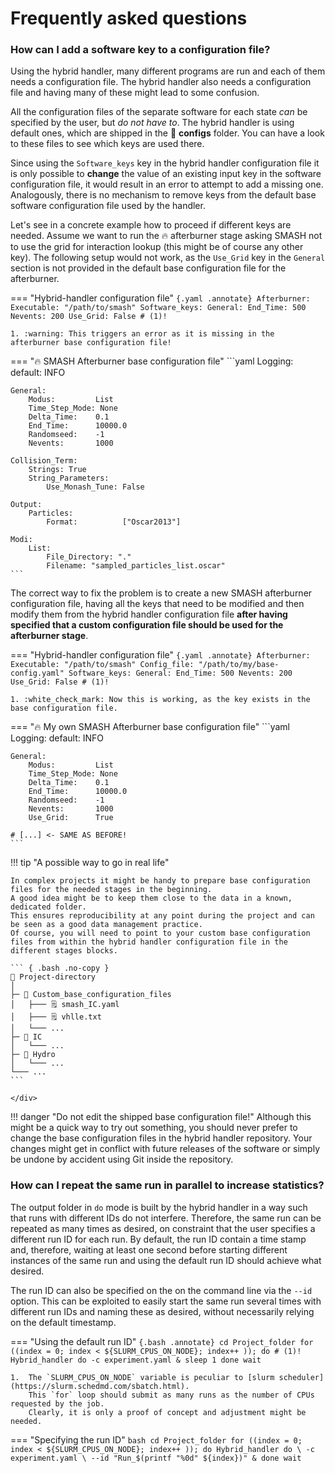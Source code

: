 # Frequently asked questions

### How can I add a software key to a configuration file?

Using the hybrid handler, many different programs are run and each of them needs a configuration file.
The hybrid handler also needs a configuration file and having many of these might lead to some confusion.

All the configuration files of the separate software for each state _can_ be specified by the user, but *do not have to*.
The hybrid handler is using default ones, which are shipped in the :file_folder: **configs** folder.
You can have a look to these files to see which keys are used there.

Since using the `Software_keys` key in the hybrid handler configuration file it is only possible to **change** the value of an existing input key in the software configuration file, it would result in an error to attempt to add a missing one.
Analogously, there is no mechanism to remove keys from the default base software configuration file used by the handler.

Let's see in a concrete example how to proceed if different keys are needed.
Assume we want to run the :fire: afterburner stage asking SMASH not to use the grid for interaction lookup (this might be of course any other key).
The following setup would not work, as the `Use_Grid` key in the `General` section is not provided in the default base configuration file for the afterburner.

=== "Hybrid-handler configuration file"
    ``` {.yaml .annotate}
    Afterburner:
        Executable: "/path/to/smash"
        Software_keys:
            General:
                End_Time: 500
                Nevents: 200
                Use_Grid: False # (1)!
    ```

    1. :warning: This triggers an error as it is missing in the afterburner base configuration file!

=== ":fire: SMASH Afterburner base configuration file"
    ```yaml
    Logging:
        default: INFO

    General:
        Modus:         List
        Time_Step_Mode: None
        Delta_Time:    0.1
        End_Time:      10000.0
        Randomseed:    -1
        Nevents:       1000

    Collision_Term:
        Strings: True
        String_Parameters:
            Use_Monash_Tune: False

    Output:
        Particles:
            Format:          ["Oscar2013"]

    Modi:
        List:
            File_Directory: "."
            Filename: "sampled_particles_list.oscar"
    ```

The correct way to fix the problem is to create a new SMASH afterburner configuration file, having all the keys that need to be modified and then modify them from the hybrid handler configuration file **after having specified that a custom configuration file should be used for the afterburner stage**.

=== "Hybrid-handler configuration file"
    ``` {.yaml .annotate}
    Afterburner:
        Executable: "/path/to/smash"
        Config_file: "/path/to/my/base-config.yaml"
        Software_keys:
            General:
                End_Time: 500
                Nevents: 200
                Use_Grid: False # (1)!
    ```

    1. :white_check_mark: Now this is working, as the key exists in the base configuration file.

=== ":fire: My own SMASH Afterburner base configuration file"
    ```yaml
    Logging:
        default: INFO

    General:
        Modus:         List
        Time_Step_Mode: None
        Delta_Time:    0.1
        End_Time:      10000.0
        Randomseed:    -1
        Nevents:       1000
        Use_Grid:      True

    # [...] <- SAME AS BEFORE!
    ```


!!! tip "A possible way to go in real life"
    <div class="grid" markdown>

    In complex projects it might be handy to prepare base configuration files for the needed stages in the beginning.
    A good idea might be to keep them close to the data in a known, dedicated folder.
    This ensures reproducibility at any point during the project and can be seen as a good data management practice.
    Of course, you will need to point to your custom base configuration files from within the hybrid handler configuration file in the different stages blocks.

    ``` { .bash .no-copy }
    📂 Project-directory
    │
    ├─ 📂 Custom_base_configuration_files
    │   ├─── 🗒️ smash_IC.yaml
    │   ├─── 🗒️ vhlle.txt
    │   └─── ...
    ├─ 📂 IC
    │   └─── ...
    ├─ 📂 Hydro
    │   └─── ...
    └─── ...
    ```

    </div>

!!! danger "Do not edit the shipped base configuration file!"
    Although this might be a quick way to try out something, you should never prefer to change the base configuration files in the hybrid handler repository.
    Your changes might get in conflict with future releases of the software or simply be undone by accident using Git inside the repository.

### How can I repeat the same run in parallel to increase statistics?

The output folder in `do` mode is built by the hybrid handler in a way such that runs with different IDs do not interfere.
Therefore, the same run can be repeated as many times as desired, on constraint that the user specifies a different run ID for each run.
By default, the run ID contain a time stamp and, therefore, waiting at least one second before starting different instances of the same run and using the default run ID should achieve what desired.

The run ID can also be specified on the on the command line via the `--id` option.
This can be exploited to easily start the same run several times with different run IDs and naming these as desired, without necessarily relying on the default timestamp.

=== "Using the default run ID"
    ``` {.bash .annotate}
    cd Project_folder
    for ((index = 0; index < ${SLURM_CPUS_ON_NODE}; index++ )); do # (1)!
        Hybrid_handler do -c experiment.yaml &
        sleep 1
    done
    wait
    ```

    1.  The `SLURM_CPUS_ON_NODE` variable is peculiar to [slurm scheduler](https://slurm.schedmd.com/sbatch.html).
        This `for` loop should submit as many runs as the number of CPUs requested by the job.
        Clearly, it is only a proof of concept and adjustment might be needed.

=== "Specifying the run ID"
    ```bash
    cd Project_folder
    for ((index = 0; index < ${SLURM_CPUS_ON_NODE}; index++ )); do
        Hybrid_handler do \
            -c experiment.yaml \
            --id "Run_$(printf "%0d" ${index})" &
    done
    wait
    ```
